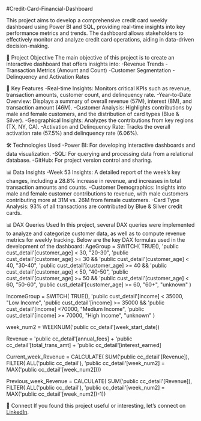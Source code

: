 #Credit-Card-Financial-Dashboard


This project aims to develop a comprehensive credit card weekly dashboard using Power BI and SQL, providing real-time insights into key performance metrics and trends. The dashboard allows stakeholders to effectively monitor and analyze credit card operations, aiding in data-driven decision-making.

🚀 Project Objective
The main objective of this project is to create an interactive dashboard that offers insights into:
-Revenue Trends
-Transaction Metrics (Amount and Count)
-Customer Segmentation
-Delinquency and Activation Rates

🔑 Key Features
-Real-time Insights: Monitors critical KPIs such as revenue, transaction amounts, customer count, and delinquency rate.
-Year-to-Date Overview: Displays a summary of overall revenue (57M), interest (8M), and transaction amount (46M).
-Customer Analysis: Highlights contributions by male and female customers, and the distribution of card types (Blue & Silver).
-Geographical Insights: Analyzes the contributions from key regions (TX, NY, CA).
-Activation and Delinquency Rate: Tracks the overall activation rate (57.5%) and delinquency rate (6.06%).

🛠️ Technologies Used
-Power BI: For developing interactive dashboards and data visualization.
-SQL: For querying and processing data from a relational database.
-GitHub: For project version control and sharing.

📊 Data Insights
-Week 53 Insights: A detailed report of the week’s key changes, including a 28.8% increase in revenue, and increases in total transaction amounts and counts.
-Customer Demographics: Insights into male and female customer contributions to revenue, with male customers contributing more at 31M vs. 26M from female customers.
-Card Type Analysis: 93% of all transactions are contributed by Blue & Silver credit cards.

📊 DAX Queries Used
In this project, several DAX queries were implemented to analyze and categorize customer data, as well as to compute revenue metrics for weekly tracking. Below are the key DAX formulas used in the development of the dashboard:
AgeGroup = SWITCH(
TRUE(),
'public cust_detail'[customer_age] < 30, "20-30",
'public cust_detail'[customer_age] >= 30 && 'public cust_detail'[customer_age] < 40, "30-40",
'public cust_detail'[customer_age] >= 40 && 'public cust_detail'[customer_age] < 50, "40-50",
'public cust_detail'[customer_age] >= 50 && 'public cust_detail'[customer_age] < 60, "50-60",
'public cust_detail'[customer_age] >= 60, "60+",
"unknown"
)

IncomeGroup = SWITCH(
TRUE(),
'public cust_detail'[income] < 35000, "Low Income", 
'public cust_detail'[income] >= 35000 && 'public cust_detail'[income] <70000, "Medium Income", 
'public cust_detail'[income] >= 70000, "High Income", 
"unknown"
)

week_num2 = WEEKNUM('public cc_detail'[week_start_date])

Revenue = 'public cc_detail'[annual_fees] + 'public cc_detail'[total_trans_amt] + 'public cc_detail'[interest_earned]

Current_week_Revenue = CALCULATE( 
SUM('public cc_detail'[Revenue]),
FILTER(
ALL('public cc_detail'),
'public cc_detail'[week_num2] = MAX('public cc_detail'[week_num2])))

Previous_week_Revenue = CALCULATE( 
SUM('public cc_detail'[Revenue]),
FILTER(
ALL('public cc_detail'),
'public cc_detail'[week_num2] = MAX('public cc_detail'[week_num2])-1))

📢 Connect If you found this project useful or interesting, let’s connect on [LinkedIn](https://www.linkedin.com/in/joshisuruchi/).
